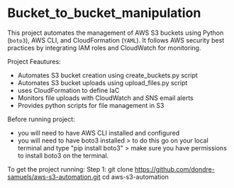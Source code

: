 # Bucket_to_bucket_manipulation
This project automates the management of AWS S3 buckets using Python (`boto3`), AWS CLI, and CloudFormation (`YAML`). It follows AWS security best practices by integrating IAM roles and CloudWatch for monitoring.


Project Feautures:
  - Automates S3 bucket creation using create_buckets.py script
  - Automates S3 bucket uploads using upload_files.py script
  - uses CloudFormation to define IaC
  - Monitors file uploads with CloudWatch and SNS email alerts
  - Provides python scripts for file management in S3


Before running project:
  - you will need to have AWS CLI installed and configured
  - you will need to have boto3 installed
        > to do this go on your local terminal and type "pip install boto3"
        > make sure you have permissions to install boto3 on the terminal.



To get the project running:
  Step 1:
    git clone https://github.com/dondre-samuels/aws-s3-automation.git
    cd aws-s3-automation
